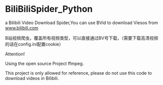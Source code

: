 # BiliBiliSpider_Python
a Bilibili Video Download Spider,You can use BVid to download Viesos from www.bilibili.com

B站视频爬虫，覆盖所有视频类型，可以直接通过BV号下载，（需要下载高清视频的话在config.ini配置cookie）

Attention!

Using the open source Project ffmpeg.

This project is only allowed for reference, please do not use this code to download videos in Bilibili.
